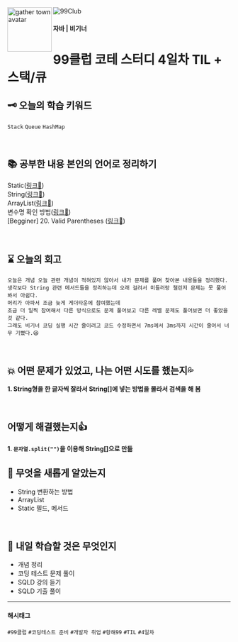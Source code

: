<img src="https://github.com/MinjuKang727/private/blob/main/I'm%20Super%20Junior/data/99club.png" alt="99Club">
<img src="https://github.com/MinjuKang727/private/blob/main/I'm%20Super%20Junior/data/flip.gif" alt="gather town avatar" width="100px" align="left">

#### 자바 | 비기너
# 99클럽 코테 스터디 4일차 TIL + 스택/큐

## 🗝 오늘의 학습 키워드  
`Stack` `Queue` `HashMap`

<br>

## 📚 공부한 내용 본인의 언어로 정리하기  
Static([링크🔗](https://github.com/MinjuKang727/Java/blob/main/markdown/Static.md))  
String([링크🔗](https://github.com/MinjuKang727/Java/blob/main/markdown/String.md))  
ArrayList([링크🔗](https://github.com/MinjuKang727/Java/blob/main/markdown/ArrayList.md))  
변수명 확인 방법([링크🔗](https://github.com/MinjuKang727/Java/blob/main/markdown/Variable.md))  
[Begginer] 20. Valid Parentheses ([링크🔗](https://leetcode.com/problems/valid-parentheses/solutions/5195513/begginer-20-valid-parentheses))  

<br>

## ⌛ 오늘의 회고  
```
오늘은 개념 오늘 관련 개념이 적혀있지 않아서 내가 문제를 풀며 찾아본 내용들을 정리했다.
생각보다 String 관련 메서드들을 정리하는데 오래 걸려서 미들러랑 챌린저 문제는 못 풀어봐서 아쉽다.
머리가 아파서 조금 늦게 게더타운에 참여했는데
조금 더 일찍 참여해서 다른 방식으로도 문제 풀어보고 다른 레벨 문제도 풀어보면 더 좋았을 것 같다.
그래도 비기너 코딩 실행 시간 줄이려고 코드 수정하면서 7ms에서 3ms까지 시간이 줄어서 너무 기뻤다.😆
```
<br>

## 💥 어떤 문제가 있었고, 나는 어떤 시도를 했는지💦  
**1. String형을 한 글자씩 잘라서 String[]에 넣는 방법을 몰라서 검색을 해 봄**

<br>

## 어떻게 해결했는지👍  
**1. `문자열.split("")`을 이용해 String[]으로 만듦**
<br>

## 💬 무엇을 새롭게 알았는지  
- String 변환하는 방법
- ArrayList
- Static 필드, 메서드
<br>

## 💭 내일 학습할 것은 무엇인지
- 개념 정리
- 코딩 테스트 문제 풀이
- SQLD 강의 듣기
- SQLD 기출 풀이
  
---
#### 해시태그
`#99클럽` `#코딩테스트 준비` `#개발자 취업` `#항해99` `#TIL` `#4일차`
